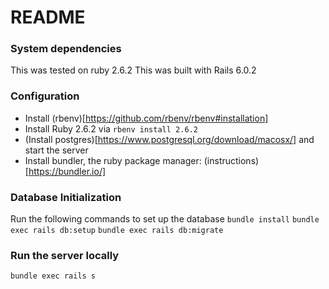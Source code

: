 # README

### System dependencies
This was tested on ruby 2.6.2
This was built with Rails 6.0.2

### Configuration
- Install (rbenv)[https://github.com/rbenv/rbenv#installation]
- Install Ruby 2.6.2 via `rbenv install 2.6.2`
- (Install postgres)[https://www.postgresql.org/download/macosx/] and start the server
- Install bundler, the ruby package manager: (instructions)[https://bundler.io/]

### Database Initialization
Run the following commands to set up the database
  `bundle install`
  `bundle exec rails db:setup`
  `bundle exec rails db:migrate`

### Run the server locally
  `bundle exec rails s`
